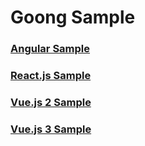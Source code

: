 # Goong Sample

### [Angular Sample](./goong-sample-angular/README.md)
### [React.js Sample](./goong-sample-react/README.md)

### [Vue.js 2 Sample](./goong-sample-vue/README.md)
### [Vue.js 3 Sample](./goong-sample-vue3/README.md)

